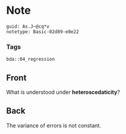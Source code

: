 # Note
```
guid: As.J~@cq*v
notetype: Basic-02d89-e0e22
```

### Tags
```
bda::04_regression
```

## Front
What is understood under <b>heteroscedaticity</b>?

## Back
The variance of errors is not constant.
